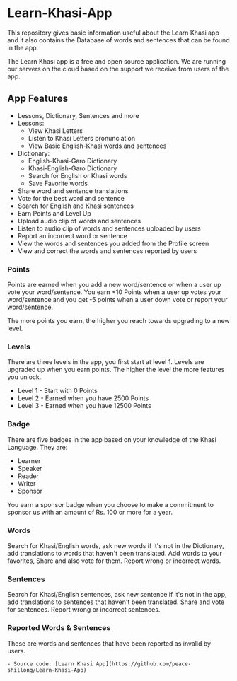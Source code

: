 # Learn-Khasi-App
This repository gives basic information useful about the Learn Khasi app and it also contains the Database of words and sentences that can be found in the app.

The Learn Khasi app is a free and open source application. We are running our servers on the cloud based on the support we receive from users of the app. 

## App Features

- Lessons, Dictionary, Sentences and more
- Lessons:
	- View Khasi Letters
	- Listen to Khasi Letters pronunciation 
	- View Basic English-Khasi words and sentences
- Dictionary:
	- English-Khasi-Garo Dictionary 
	- Khasi-English-Garo Dictionary
	- Search for English or Khasi words
	- Save Favorite words
- Share word and sentence translations
- Vote for the best word and sentence
- Search for English and Khasi sentences
- Earn Points and Level Up
- Upload audio clip of words and sentences
- Listen to audio clip of words and sentences uploaded by users
- Report an incorrect word or sentence
- View the words and sentences you added from the Profile screen
- View and correct the words and sentences reported by users

### Points

Points are earned when you add a new word/sentence or when a user up vote your word/sentence. 
You earn +10 Points when a user up votes your word/sentence and you get -5 points when a user down vote or report your word/sentence.

The more points you earn, the higher you reach towards upgrading to a new level. 

### Levels 

There are three levels in the app, you first start at level 1.
Levels are upgraded up when you earn points. The higher the level the more features you unlock.

- Level 1 - Start with 0 Points
- Level 2 - Earned when you have 2500 Points
- Level 3 - Earned when you have 12500 Points


### Badge 

There are five badges in the app based on your knowledge of the Khasi Language.
They are: 
- Learner
- Speaker
- Reader 
- Writer
- Sponsor

 You earn a sponsor badge when you choose to make a commitment to sponsor us with an amount of Rs. 100 or more for a year.

### Words 

Search for Khasi/English words, ask new words if it's not in the Dictionary, add translations to words that haven't been translated.
Add words to your favorites, Share and also vote for them. Report wrong or incorrect words.

### Sentences

Search for Khasi/English sentences, ask new sentence if it's not in the app, add translations to sentences that haven't been translated.
Share and vote for sentences. Report wrong or incorrect sentences.

### Reported Words & Sentences

These are words and sentences that have been reported as invalid by users.



	- Source code: [Learn Khasi App](https://github.com/peace-shillong/Learn-Khasi-App)